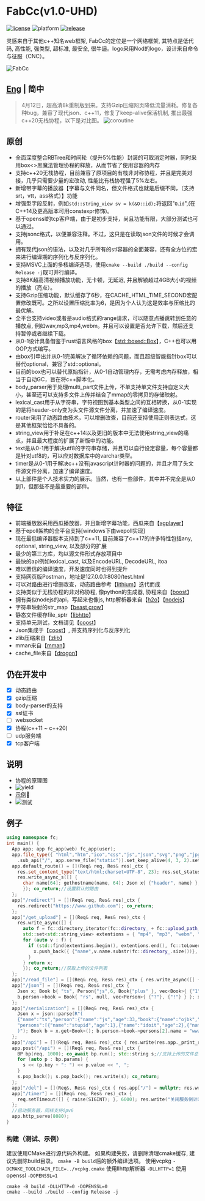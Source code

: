 # FabCc(v1.0-UHD)
[![license][license-badge]][license-link]
![platform][supported-platforms-badge]
[![release][release-badge]][release-link]

[license-badge]: https://img.shields.io/badge/License-AGPL%20v3-gold.svg
[license-link]: LICENSE
[supported-platforms-badge]: https://img.shields.io/badge/platform-Win32%20|%20GNU/Linux%20|%20macOS%20|%20FreeBSD%20-maroon
[release-badge]: https://img.shields.io/github/release/asciphx/FabCc.svg?style=flat-square
[release-link]: https://github.com/asciphx/FabCc/releases
灵感来自于其他c++知名web框架, FabCc的定位是一个网络框架, 其特点是低代码, 高性能, 强类型, 超标准, 最安全, 很牛逼。logo采用Nod的logo，设计来自命令与征服（CNC）。

![FabCc](./static/logo.png)
## [Eng](./README.md) | 简中
> 4月12日，超高清8k重制版到来。支持Gzip压缩网页降低流量消耗。修复各种bug，兼容了现代json、c++11，修复了keep-alive保活机制, 推出最强c++20无栈协程，以下是对比图。
> ![coroutine](./co%20vs%20Task.jpg)

## 原创
- 全面深度整合RBTree和时间轮（提升5%性能）封装的可取消定时器，同时采用box<>黑魔法管理协程的释放，从而节省了使用容器的内存
- 支持c++20无栈协程，目前兼容了原项目的有栈非对称协程，并且是完美对接，几乎只需要少量的宏改动, 性能比有栈协程强了5%左右。
- 新增带字幕的播放器【字幕与文件同名，但文件格式也就是后缀不同，（支持srt，vtt，ass格式）】功能
- 增强型字段反射，例如`std::string_view sv = k(&O::id);`将返回"`O`.`id`",(在C++14及更高版本可用constexpr修饰)。
- 基于openssl的tcp客户端，由于是初步支持，尚且功能有限，大部分测试也可以通过。
- 支持jsonc格式，以便兼容注释。不过，这只是在读取json文件的时候才会调用。
- 拥有现代json的语法，以及对几乎所有的stl容器的全面兼容，还有全方位的宏来进行编译期的序列化与反序列化。
- 支持MSVC上面的多核编译选项，使用`cmake --build ./build --config Release -j`既可并行编译。
- 支持8K超高清视频播放功能，无卡顿，无延迟, 并且解锁超过4GB大小的视频的播放（亮点）。
- 支持Gzip压缩功能，默认缓存了6秒，在CACHE_HTML_TIME_SECOND宏配置修改既可。之所以设置压缩比率为6，是因为个人认为这是效率与压缩比的最优解。
- 全平台支持video或者是audio格式的range请求，可以随意点播跳转到任意的播放点, 例如wav,mp3,mp4,webm。并且可以设置是否允许下载，然后还支持暂停或者继续下载。
- 从0-1设计具备借鉴于rust语言风格的box【[std::boxed::Box](https://doc.rust-lang.org/std/boxed/struct.Box.html)】，C++也可以用OOP方式编写。
- 由box引申出并从0-1完美解决了循环依赖的问题，而且超级智能指针box可以替代optional，兼容了std::optional。
- 目前的box也可以替代原始指针，从0-1自动管理内存，无需考虑内存释放，相当于自动GC，旨在将c++脚本化。
- body_parser用于处理multi_part文件上传，不单支持单文件支持自定义大小，甚至还可以支持多文件上传并结合了mmap的零拷贝的存储映射。
- lexical_cast用于从字符串，字符视图到基本类型之间的互相转换，从0-1实现的是将header-only变为头文件源文件分离，并加速了编译速度。
- router采用了动态路由技术，可以增删改查，目前还支持使用正则表达式，这是其他框架恰恰不具备的。
- string_view用于补足在c++14以及更旧的版本中无法使用string_view的痛点，并且最大程度的扩展了新版中的功能。
- text是从0-1用于解决utf8的字符串存储，并且可以自行设定容量，每个容量都是针对utf8的，可以应对数据库中的varchar类型。
- timer是从0-1用于解决c++没有javascript计时器的问题的，并且才用了头文件源文件分离，加速了编译速度。
- 以上部件是个人技术实力的展示。当然，也有一些部件，其中并不完全是从0到1，但那些不是最重要的部件。

## 特征
- 前端播放器采用西瓜播放器，并且新增字幕功能，西瓜来自【[xgplayer](https://github.com/bytedance/xgplayer)】
- 基于epoll架构的全平台支持[windows下由wepoll实现]
- 现在最低编译器版本支持到了c++11, 目前兼容了c++17的许多特性包括any, optional, string_view, 以及部分的扩展
- 最少的第三方库，均以源文件形式存放项目中
- 最快的api例如lexical_cast, 以及EncodeURL, DecodeURL, itoa
- 难以置信的编译速度，开发速度同时也得到提升
- 支持网页版Postman，地址是127.0.0.1:8080/test.html
- 可以对路由进行增删改查，动态路由参考【[lithium](https://github.com/matt-42/lithium)】迭代而成
- 支持类似于无栈协程的非对称协程, 像python的生成器, 协程来自【[boost](https://github.com/boostorg/context)】
- 拥有类似nodejs的api，写起来也像js, http解析器来自【[h2o](https://github.com/h2o/picohttpparser)】【[nodejs](https://github.com/nodejs/llhttp)】
- 字符串映射的str_map【[beast](https://github.com/boostorg/beast),[crow](https://github.com/ipkn/crow)】
- 静态文件缓存file_sptr【[libhttp](https://github.com/neithern/libhttp)】
- 支持单元测试，文档请见【[coost](https://coostdocs.gitee.io/cn/co/unitest/)】
- Json集成于【[coost](https://coostdocs.gitee.io/cn/co/json/)】, 并支持序列化与反序列化
- zlib压缩来自【[zlib](https://github.com/madler/zlib)】
- mman来自【[mman](https://code.google.com/archive/p/mman-win32/source/default/source)】
- cache_file来自【[drogon](https://github.com/drogonframework/drogon/blob/master/lib/src/CacheFile.cc)】

## 仍在开发中
- [x] 动态路由
- [x] gzip压缩
- [x] body-parser的支持
- [x] ssl证书
- [ ] websocket
- [x] 协程(c++11 ~ c++20)
- [ ] udp服务端
- [x] tcp客户端

## 说明
- 协程的原理图
- ![yield](./yield.gif)
- [示例](http://8.129.58.72:8080/)🚀
- ![测试](./test.jpg)

## 例子
```c++
using namespace fc;
int main() {
  App app; app fc_app(web) fc_app(user);
  app.file_type({ "html","htm","ico","css","js","json","svg","png","jpg","gif","txt","wasm","mp4","webm","mp3","wav","aac" })
    .sub_api("/", app.serve_file("static")).set_keep_alive(4, 3, 2).set_use_max_mem(600.0).set_file_download(true);
  app.default_route() = [](Req& req, Res& res)_ctx {
    res.set_content_type("text/html;charset=UTF-8", 23); res.set_status(404);
    res.write_async_s([] {
      char name[64]; gethostname(name, 64); Json x{ {"header", name} }; return mustache::load("404NotFound.html").render(x);
      }); co_return;//设置默认的路由
  };
  app["/redirect"] = [](Req& req, Res& res)_ctx {
    res.redirect("https://www.github.com"); co_return;
  };
  app["/get_upload"] = [](Req& req, Res& res)_ctx {
    res.write_async([] {
      auto f = fc::directory_iterator(fc::directory_ + fc::upload_path_); Json x;
      std::set<std::string_view> extentions = { "mp4", "mp3", "webm", "wav", "mkv" };
      for (auto v : f) {
        if (std::find(extentions.begin(), extentions.end(), fc::toLowerCase(v.ext)) != extentions.end()) {
          x.push_back({ {"name",v.name.substr(fc::directory_.size())}, {"size",v.size} });
        }
      } return x;
      }); co_return;//获取上传的文件列表
  };
  app["/read_file"] = [](Req& req, Res& res)_ctx { res.write_async([] { Json x = json::read_file("test.json"); return x; }); co_return; };
  app["/json"] = [](Req& req, Res& res)_ctx {
    Json x; Book b{ "ts", Person{"js",6, Book{"plus" }, vec<Book>{ {"1", Person {"sb" }}, {"2", Person {"sb" }} }} };
    b.person->book = Book{ "rs", null, vec<Person>{ {"?"}, {"!"} } }; x = b; res.write(x); co_return;//json请求
  };
  app["/serialization"] = [](Req& req, Res& res)_ctx {
    Json x = json::parse(R"(
    {"name":"ts","person":{"name":"js","age":33,"book":{"name":"ojbk","person":{"name":"fucker","age":0},
    "persons":[{"name":"stupid","age":1},{"name":"idoit","age":2},{"name":"bonkers","age":3,"book":{"name":"sb"}}]}}}
    )"); Book b = x.get<Book>(); b.person->book->persons[2].name = "wwzzgg"; x = b; res.write(x.dump()); co_return;//反序列化与序列化
  };
  app["/api"] = [](Req& req, Res& res)_ctx { res.write(res.app._print_routes()); co_return; };//返回路由列表
  app.post("/api") = [](Req& req, Res& res)_ctx {
    BP bp(req, 1000); co_await bp.run(); std::string s;//支持上传的文件总大小1000MB
    for (auto p : bp.params) {
      s << (p.key + ": ") << p.value << ", ";
    }
    s.pop_back(); s.pop_back(); res.write(s); co_return;
  };
  app["/del"] = [](Req&, Res& res)_ctx { res.app["/"] = nullptr; res.write("主页的路由已被删除！！"); co_return; };
  app["/timer"] = [](Req& req, Res& res)_ctx {
    req.setTimeout([] { raise(SIGINT); }, 6000); res.write("关闭服务倒计时启动！"); co_return;
  };
  //启动服务器，同样支持ipv6
  app.http_serve(8080);
}
```

### 构建（测试、示例）
建议使用CMake进行源代码外构建。
如果构建失败，请删除清理cmake缓存, 建议先删除build目录。
`cmake -B build`后的额外编译选项。
使用vcpkg `-DCMAKE_TOOLCHAIN_FILE=../vcpkg.cmake`
使用llhttp解析器 `-DLLHTTP=1`
使用openssl `-DOPENSSL=1`
```
cmake -B build -DLLHTTP=0 -DOPENSSL=0
cmake --build ./build --config Release -j
```
